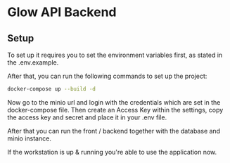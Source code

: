 # Glow API Backend

## Setup

To set up it requires you to set the environment variables first, as stated in the .env.example.

After that, you can run the following commands to set up the project:

```bash
docker-compose up --build -d
```

Now go to the minio url and login with the credentials which are set in the docker-compose file.
Then create an Access Key within the settings, copy the access key and secret and place it in your .env file.

After that you can run the front / backend together with the database and minio instance.

If the workstation is up & running you're able to use the application now.



